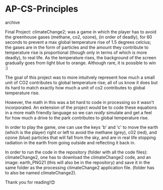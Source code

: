 # AP-CS-Principles
archive

Final Project: climateChange2; was a game in which the player has to avoid the greenhouse gases (methane, co2, ozone), (in order of deadly), for 60 seconds to prevent a max global temperature rise of 1.5 degrees celcius; the gases are in the form of particles and the amount they contribute to temperature rise is proportional (though only in terms of which is more deadly), to real life. As the temperature rises, the background of the screen gradually goes from light blue to orange. Although rare, it is possible to win :)

The goal of this project was to more intuitvely represent how much a small unit of CO2 contributes to global temperature rise; all of us know it does but its hard to match exactly how much a unit of co2 contributes to global temperature rise.

However, the math in this was a bit hard to code in processing so it wasn't incorporated. An extension of the project would be to code these equations in a more math friendly language so we can _really_ simulate and get a feel for how much a drive to the park contributes to global temperature rise. 

In order to play the game, one can use the keys 'b' and 'c' to move the earth (which is the player) right or left to avoid the methane (grey), c02 (red), and ozone (blue) particles that will fall from the sky, and are in real life stopping radiation in the earth from going outside and reflecting it back in. 

In order to run the code in the repository (folder with all the code files): climateChange2, one has to download the climateChange2 code, and an image: earth_PNG21 (this will also be in the repository) and save it in the same folder as the processing climateChange2 application file. (folder has to also be named climateChange2). 

Thank you for reading!😊
